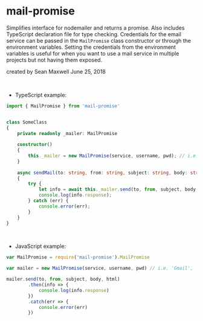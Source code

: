 # mail-promise
Simplifies interface for nodemailer and returns a promise. Also includes TypeScript declaration file 
for type checking. Credentials for the email service can be passed in the `MailPromise` class constructor
or through the environment variables. Setting the credentials from the environment variables is useful
for when you want to use a mail service in multiple projects but not having them exposed.

created by Sean Maxwell June 25, 2018 


<br>



- TypeScript example:

```typescript
import { MailPromise } from 'mail-promise'


class SomeClass
{
    private readonly _mailer: MailPromise                
                    
    constructor()
    {
        this._mailer = new MailPromise(service, username, pwd); // i.e. 'Gmail', 'example@gmail.com', 'Password@1'
    }
    
    async sendMail(to: string, from: string, subject: string, body: string, html?: string, attachments?: Array<any>): Promise<void> 
    {
        try {
            let info = await this._mailer.send(to, from, subject, body, html, attachments); // html and attachments params are optional
            console.log(info.response);
        } catch (err) {
            console.error(err);
        }
    }
}
```            

<br>
            
  
- JavaScript example:

```JavaScript
var MailPromise = require('mail-promise').MailPromise

var mailer = new MailPromise(service, username, pwd) // i.e. 'Gmail', 'example@gmail.com', 'Password@1'

mailer.send(to, from, subject, body, html)
        .then(info => {
            console.log(info.response)
        })
        .catch(err => {
            console.error(err)
        })
```

<br>          
